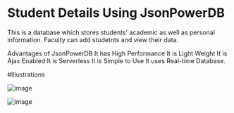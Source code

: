 # Student Details Using JsonPowerDB

This is a database which stores students' academic as well as personal information. Faculty can add studetnts and view their data.

Advantages of JsonPowerDB
It has High Performance
It is Light Weight
It is Ajax Enabled
It is Serverless
It is Simple to Use
It uses Real-time Database.

#Illustrations

![image](https://user-images.githubusercontent.com/68000460/170549676-fbf73f19-ac62-4552-8b52-2ac949506af9.png)



![image](https://user-images.githubusercontent.com/68000460/170549744-a8faf8d0-b951-460c-81a0-aa85e1a48902.png)
